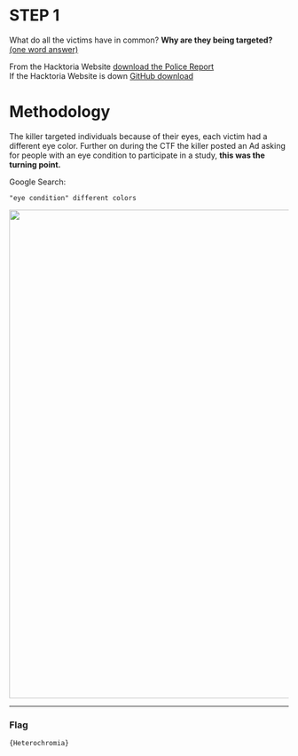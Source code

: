 # STEP 1

What do all the victims have in common? **Why are they being targeted?** <br>
<ins>(one word answer)</ins>

From the Hacktoria Website [download the Police Report](https://hacktoria.com/wp-content/uploads/2022/05/police-reports.pdf/)<br>
If the Hacktoria Website is down [GitHub download](https://github.com/C3n7ral051nt4g3ncy/Hacktoria-CTF-Writeup/files/8791025/police-reports-3.pdf)

# Methodology

The killer targeted individuals because of their eyes, each victim had a different eye color. Further on during the CTF the killer posted an Ad asking for people with an eye condition to participate in a study, **this was the turning point.**


Google Search:
```
"eye condition" different colors
```

<img width="882"  src="https://user-images.githubusercontent.com/104733166/170823186-f10e84e5-72ef-4c7f-b53c-6d545a65f322.png">

---
### Flag
```
{Heterochromia}
